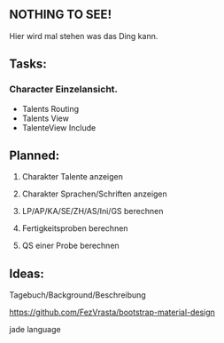 ## NOTHING TO SEE!

Hier wird mal stehen was das Ding kann.

## Tasks:
### Character Einzelansicht.
* Talents Routing
* Talents View
* TalenteView Include

## Planned:

1. Charakter Talente anzeigen

1. Charakter Sprachen/Schriften anzeigen

1. LP/AP/KA/SE/ZH/AS/Ini/GS berechnen

1. Fertigkeitsproben berechnen

1. QS einer Probe berechnen

## Ideas: 
Tagebuch/Background/Beschreibung

https://github.com/FezVrasta/bootstrap-material-design

jade language
